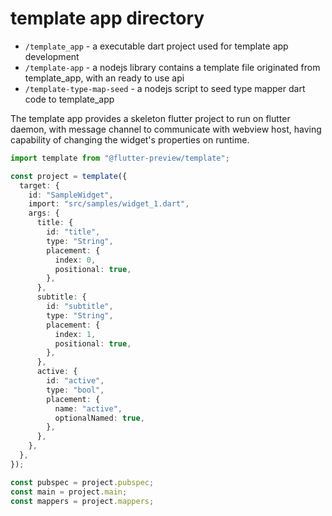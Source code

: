 # template app directory

- `/template_app` - a executable dart project used for template app development
- `/template-app` - a nodejs library contains a template file originated from template_app, with an ready to use api
- `/template-type-map-seed` - a nodejs script to seed type mapper dart code to template_app

The template app provides a skeleton flutter project to run on flutter daemon, with message channel to communicate with webview host, having capability of changing the widget's properties on runtime.

```ts
import template from "@flutter-preview/template";

const project = template({
  target: {
    id: "SampleWidget",
    import: "src/samples/widget_1.dart",
    args: {
      title: {
        id: "title",
        type: "String",
        placement: {
          index: 0,
          positional: true,
        },
      },
      subtitle: {
        id: "subtitle",
        type: "String",
        placement: {
          index: 1,
          positional: true,
        },
      },
      active: {
        id: "active",
        type: "bool",
        placement: {
          name: "active",
          optionalNamed: true,
        },
      },
    },
  },
});

const pubspec = project.pubspec;
const main = project.main;
const mappers = project.mappers;
```
